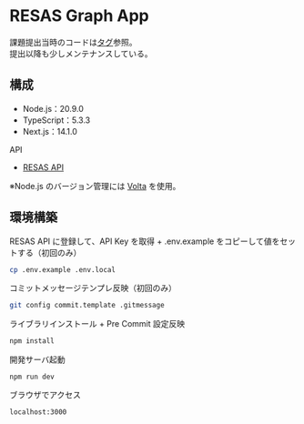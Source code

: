 # RESAS Graph App

課題提出当時のコードは[タグ](https://github.com/h-yoshikawa44/resas-graph-app/releases/tag/submitted_for_examination)参照。  
提出以降も少しメンテナンスしている。

## 構成

- Node.js：20.9.0
- TypeScript：5.3.3
- Next.js：14.1.0

API

- [RESAS API](https://opendata.resas-portal.go.jp/)

※Node.js のバージョン管理には [Volta](https://volta.sh/) を使用。

## 環境構築

RESAS API に登録して、API Key を取得 + .env.example をコピーして値をセットする（初回のみ）

```bash
cp .env.example .env.local
```

コミットメッセージテンプレ反映（初回のみ）

```bash
git config commit.template .gitmessage
```

ライブラリインストール + Pre Commit 設定反映

```bash
npm install
```

開発サーバ起動

```
npm run dev
```

ブラウザでアクセス

```
localhost:3000
```
